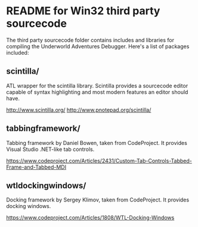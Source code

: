 # README for Win32 third party sourcecode

The third party sourcecode folder contains includes and libraries for
compiling the Underworld Adventures Debugger. Here's a list of packages
included:

## scintilla/

ATL wrapper for the scintilla library. Scintilla provides a sourcecode
editor capable of syntax highlighting and most modern features an editor
should have.

http://www.scintilla.org/
http://www.pnotepad.org/scintilla/

## tabbingframework/

Tabbing framework by Daniel Bowen, taken from CodeProject. It provides
Visual Studio .NET-like tab controls.

https://www.codeproject.com/Articles/2431/Custom-Tab-Controls-Tabbed-Frame-and-Tabbed-MDI

## wtldockingwindows/

Docking framework by Sergey Klimov, taken from CodeProject. It provides
docking windows.

https://www.codeproject.com/Articles/1808/WTL-Docking-Windows
